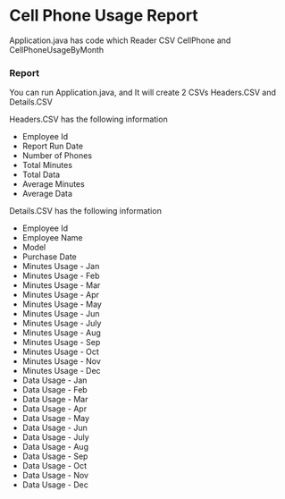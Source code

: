 # Cell Phone Usage Report
Application.java has code which Reader CSV CellPhone and CellPhoneUsageByMonth 

### Report
You can run Application.java, and It will create 2 CSVs Headers.CSV and Details.CSV

Headers.CSV has the following information 

*	Employee Id
*   Report Run Date
*	Number of Phones
*	Total Minutes
*	Total Data
*	Average Minutes
*	Average Data

Details.CSV has the following information

*	Employee Id
*	Employee Name
*	Model
*	Purchase Date
*	Minutes Usage - Jan
*   Minutes Usage - Feb
*   Minutes Usage - Mar
*   Minutes Usage - Apr
*   Minutes Usage - May
*   Minutes Usage - Jun
*   Minutes Usage - July
*   Minutes Usage - Aug
*   Minutes Usage - Sep
*   Minutes Usage - Oct
*   Minutes Usage - Nov
*   Minutes Usage - Dec
*	Data Usage - Jan
*   Data Usage - Feb
*   Data Usage - Mar
*   Data Usage - Apr
*   Data Usage - May 
*   Data Usage - Jun 
*   Data Usage - July
*   Data Usage - Aug
*   Data Usage - Sep
*   Data Usage - Oct
*   Data Usage - Nov
*   Data Usage - Dec


